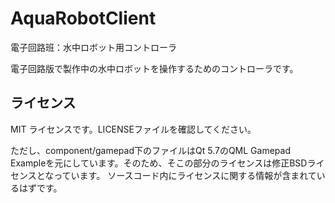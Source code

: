 # AquaRobotClient
電子回路班：水中ロボット用コントローラ

電子回路版で製作中の水中ロボットを操作するためのコントローラです。

## ライセンス
MIT ライセンスです。LICENSEファイルを確認してください。

ただし、component/gamepad下のファイルはQt 5.7のQML Gamepad Exampleを元にしています。そのため、そこの部分のライセンスは修正BSDライセンスとなっています。
ソースコード内にライセンスに関する情報が含まれているはずです。
